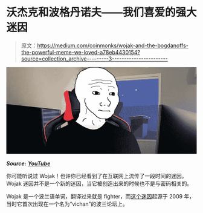 # 沃杰克和波格丹诺夫——我们喜爱的强大迷因

> 原文：<https://medium.com/coinmonks/wojak-and-the-bogdanoffs-the-powerful-meme-we-loved-a78eb4430154?source=collection_archive---------3----------------------->

![](img/9173616ff002781cd339ecc160234c1d.png)

***Source:*** [***YouTube***](https://www.youtube.com/watch?v=7efVSu92khY)

你可能听说过 Wojak！也许你已经看到了在互联网上流传了一段时间的迷因。Wojak 迷因并不是一个新的迷因，当它被创造出来的时候也不是与密码相关的。

Wojak 是一个波兰语单词，翻译过来就是 fighter，而[这个迷因](https://en.wikipedia.org/wiki/Wojak)起源于 2009 年，当时它首次出现在一个名为“vichan”的波兰论坛上。